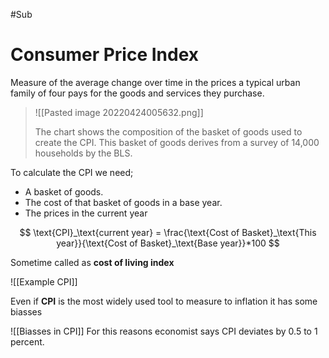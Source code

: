 #Sub 
# Consumer Price Index
Measure of the average change over time in the prices a typical urban family of four pays for the goods and services they purchase.

> 
> ![[Pasted image 20220424005632.png]]
> 
> The chart shows the composition of the basket of goods used to create the CPI. This basket of goods derives from a survey of 14,000 households by the BLS.
> 

To calculate the CPI we need;
- A basket of goods.
- The cost of that basket of goods in a base year.
- The prices in the current year

$$
\text{CPI}_\text{current year} = \frac{\text{Cost of Basket}_\text{This year}}{\text{Cost of Basket}_\text{Base year}}*100
$$

Sometime called as **cost of living index**

![[Example CPI]]


Even if **CPI** is the most widely used tool to measure to inflation it has some biasses

![[Biasses in CPI]]
 For this reasons economist says CPI deviates by 0.5 to 1 percent.



